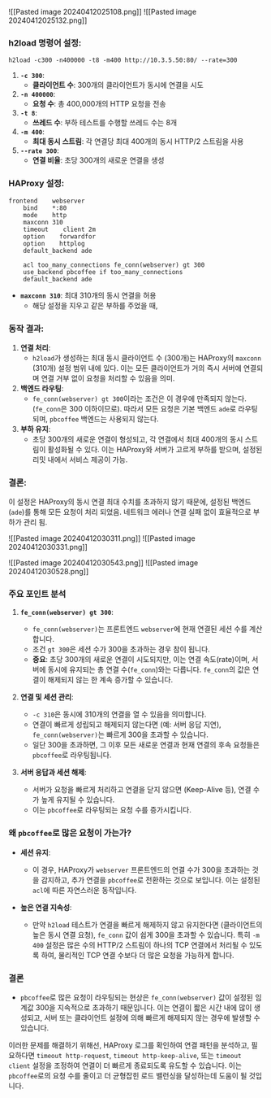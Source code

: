 
![[Pasted image 20240412025108.png]]
![[Pasted image 20240412025132.png]]

### h2load 명령어 설정:

```
h2load -c300 -n400000 -t8 -m400 http://10.3.5.50:80/ --rate=300
```
1. **`-c 300`**:
    - **클라이언트 수**: 300개의 클라이언트가 동시에 연결을 시도
2. **`-n 400000`**:
    - **요청 수**: 총 400,000개의 HTTP 요청을 전송
3. **`-t 8`**:
    - **쓰레드 수**: 부하 테스트를 수행할 쓰레드 수는 8개
4. **`-m 400`**:
    - **최대 동시 스트림**: 각 연결당 최대 400개의 동시 HTTP/2 스트림을 사용
5. **`--rate 300`**:
    - **연결 비율**: 초당 300개의 새로운 연결을 생성

### HAProxy 설정:
```
frontend    webserver
    bind    *:80
    mode    http
    maxconn 310
    timeout    client 2m
    option    forwardfor
    option    httplog
    default_backend ade

    acl too_many_connections fe_conn(webserver) gt 300
    use_backend pbcoffee if too_many_connections
    default_backend ade
```
- **`maxconn 310`**: 최대 310개의 동시 연결을 허용
	- 해당 설정을 지우고 같은 부하를 주었을 때, 

### 동작 결과:

1. **연결 처리**:
    - `h2load`가 생성하는 최대 동시 클라이언트 수 (300개)는 HAProxy의 `maxconn` (310개) 설정 범위 내에 있다. 이는 모든 클라이언트가 거의 즉시 서버에 연결되며 연결 거부 없이 요청을 처리할 수 있음을 의미.
2. **백엔드 라우팅**:
    - `fe_conn(webserver) gt 300`이라는 조건은 이 경우에 만족되지 않는다. (`fe_conn`은 300 이하이므로). 따라서 모든 요청은 기본 백엔드 `ade`로 라우팅되며, `pbcoffee` 백엔드는 사용되지 않는다.
3. **부하 유지**:
    - 초당 300개의 새로운 연결이 형성되고, 각 연결에서 최대 400개의 동시 스트림이 활성화될 수 있다. 이는 HAProxy와 서버가 고르게 부하를 받으며, 설정된 리밋 내에서 서비스 제공이 가능.
### 결론:

이 설정은 HAProxy의 동시 연결 최대 수치를 초과하지 않기 때문에, 설정된 백엔드(`ade`)를 통해 모든 요청이 처리 되었음. 네트워크 에러나 연결 실패 없이 효율적으로 부하가 관리 됨. 









![[Pasted image 20240412030311.png]]
![[Pasted image 20240412030331.png]]





![[Pasted image 20240412030543.png]]
![[Pasted image 20240412030528.png]]


### 주요 포인트 분석

1. **`fe_conn(webserver) gt 300`**:
    
    - `fe_conn(webserver)`는 프론트엔드 `webserver`에 현재 연결된 세션 수를 계산합니다.
    - 조건 `gt 300`은 세션 수가 300을 초과하는 경우 참이 됩니다.
    - **중요**: 초당 300개의 새로운 연결이 시도되지만, 이는 연결 속도(rate)이며, 서버에 동시에 유지되는 총 연결 수(`fe_conn`)와는 다릅니다. `fe_conn`의 값은 연결이 해제되지 않는 한 계속 증가할 수 있습니다.
2. **연결 및 세션 관리**:
    
    - `-c 310`은 동시에 310개의 연결을 열 수 있음을 의미합니다.
    - 연결이 빠르게 성립되고 해제되지 않는다면 (예: 서버 응답 지연), `fe_conn(webserver)`는 빠르게 300을 초과할 수 있습니다.
    - 일단 300을 초과하면, 그 이후 모든 새로운 연결과 현재 연결의 후속 요청들은 `pbcoffee`로 라우팅됩니다.
3. **서버 응답과 세션 해제**:
    
    - 서버가 요청을 빠르게 처리하고 연결을 닫지 않으면 (Keep-Alive 등), 연결 수가 높게 유지될 수 있습니다.
    - 이는 `pbcoffee`로 라우팅되는 요청 수를 증가시킵니다.

### 왜 `pbcoffee`로 많은 요청이 가는가?

- **세션 유지**:
    
    - 이 경우, HAProxy가 `webserver` 프론트엔드의 연결 수가 300을 초과하는 것을 감지하고, 추가 연결을 `pbcoffee`로 전환하는 것으로 보입니다. 이는 설정된 `acl`에 따른 자연스러운 동작입니다.
- **높은 연결 지속성**:
    
    - 만약 `h2load` 테스트가 연결을 빠르게 해제하지 않고 유지한다면 (클라이언트의 높은 동시 연결 요청), `fe_conn` 값이 쉽게 300을 초과할 수 있습니다. 특히 `-m 400` 설정은 많은 수의 HTTP/2 스트림이 하나의 TCP 연결에서 처리될 수 있도록 하여, 물리적인 TCP 연결 수보다 더 많은 요청을 가능하게 합니다.

### 결론

- `pbcoffee`로 많은 요청이 라우팅되는 현상은 `fe_conn(webserver)` 값이 설정된 임계값 300을 지속적으로 초과하기 때문입니다. 이는 연결이 짧은 시간 내에 많이 생성되고, 서버 또는 클라이언트 설정에 의해 빠르게 해제되지 않는 경우에 발생할 수 있습니다.

이러한 문제를 해결하기 위해선, HAProxy 로그를 확인하여 연결 패턴을 분석하고, 필요하다면 `timeout http-request`, `timeout http-keep-alive`, 또는 `timeout client` 설정을 조정하여 연결이 더 빠르게 종료되도록 유도할 수 있습니다. 이는 `pbcoffee`로의 요청 수를 줄이고 더 균형잡힌 로드 밸런싱을 달성하는데 도움이 될 것입니다.